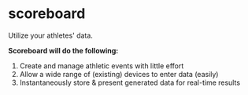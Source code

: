 scoreboard
==========

Utilize your athletes' data.


**Scoreboard will do the following:**  
1. Create and manage athletic events with little effort  
2. Allow a wide range of (existing) devices to enter data (easily)  
3. Instantaneously store & present generated data for real-time results  
